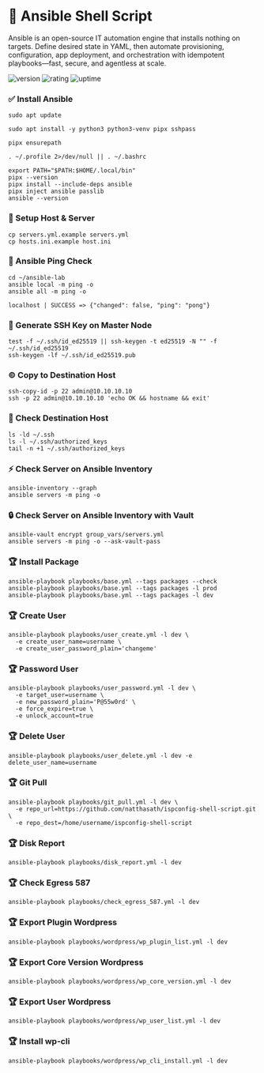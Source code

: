 # 🎉 Ansible Shell Script

Ansible is an open-source IT automation engine that installs nothing on targets. Define desired state in YAML, then automate provisioning, configuration, app deployment, and orchestration with idempotent playbooks—fast, secure, and agentless at scale.

![version](https://img.shields.io/badge/version-1.0-blue)
![rating](https://img.shields.io/badge/rating-★★★★★-yellow)
![uptime](https://img.shields.io/badge/uptime-100%25-brightgreen)

### ✅ Install Ansible

```shell
sudo apt update

sudo apt install -y python3 python3-venv pipx sshpass

pipx ensurepath

. ~/.profile 2>/dev/null || . ~/.bashrc

export PATH="$PATH:$HOME/.local/bin"
pipx --version
pipx install --include-deps ansible
pipx inject ansible passlib
ansible --version
```

### 🚀 Setup Host & Server

```shell
cp servers.yml.example servers.yml
cp hosts.ini.example host.ini
```

### 🎃 Ansible Ping Check
```shell
cd ~/ansible-lab
ansible local -m ping -o
ansible all -m ping -o
```

```shell
localhost | SUCCESS => {"changed": false, "ping": "pong"}
```

### 🔑 Generate SSH Key on Master Node

```shell
test -f ~/.ssh/id_ed25519 || ssh-keygen -t ed25519 -N "" -f ~/.ssh/id_ed25519
ssh-keygen -lf ~/.ssh/id_ed25519.pub
```

### ©️ Copy to Destination Host

```shell
ssh-copy-id -p 22 admin@10.10.10.10
ssh -p 22 admin@10.10.10.10 'echo OK && hostname && exit'
```

### 🎯 Check Destination Host

```shell
ls -ld ~/.ssh
ls -l ~/.ssh/authorized_keys
tail -n +1 ~/.ssh/authorized_keys
```

### ⚡ Check Server on Ansible Inventory

```shell
ansible-inventory --graph
ansible servers -m ping -o
```

### 🔒 Check Server on Ansible Inventory with Vault

```shell
ansible-vault encrypt group_vars/servers.yml
ansible servers -m ping -o --ask-vault-pass
```

### 🏆 Install Package

```shell
ansible-playbook playbooks/base.yml --tags packages --check
ansible-playbook playbooks/base.yml --tags packages -l prod
ansible-playbook playbooks/base.yml --tags packages -l dev
```

### 🏆 Create User

```shell
ansible-playbook playbooks/user_create.yml -l dev \
  -e create_user_name=username \
  -e create_user_password_plain='changeme'
```

### 🏆 Password User

```shell
ansible-playbook playbooks/user_password.yml -l dev \
  -e target_user=username \
  -e new_password_plain='P@55w0rd' \
  -e force_expire=true \
  -e unlock_account=true
```

### 🏆 Delete User

```shell
ansible-playbook playbooks/user_delete.yml -l dev -e delete_user_name=username
```

### 🏆 Git Pull

```shell
ansible-playbook playbooks/git_pull.yml -l dev \
  -e repo_url=https://github.com/natthasath/ispconfig-shell-script.git \
  -e repo_dest=/home/username/ispconfig-shell-script
```

### 🏆 Disk Report

```shell
ansible-playbook playbooks/disk_report.yml -l dev
```

### 🏆 Check Egress 587

```shell
ansible-playbook playbooks/check_egress_587.yml -l dev
```

### 🏆 Export Plugin Wordpress

```shell
ansible-playbook playbooks/wordpress/wp_plugin_list.yml -l dev
```

### 🏆 Export Core Version Wordpress

```shell
ansible-playbook playbooks/wordpress/wp_core_version.yml -l dev
```

### 🏆 Export User Wordpress

```shell
ansible-playbook playbooks/wordpress/wp_user_list.yml -l dev
```

### 🏆 Install wp-cli

```shell
ansible-playbook playbooks/wordpress/wp_cli_install.yml -l dev
```